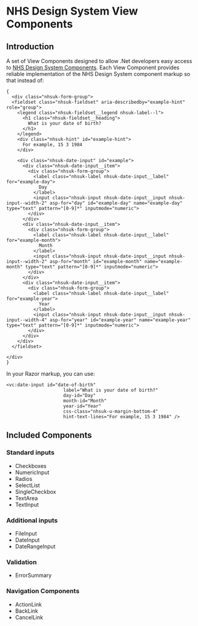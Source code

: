 # NHS Design System View Components

## Introduction
A set of View Components designed to allow .Net developers easy access to [NHS Design System Components](https://service-manual.nhs.uk/design-system/components).
Each View Component provides reliable implementation of the NHS Design System component markup so that instead of:
```
{
  <div class="nhsuk-form-group">
  <fieldset class="nhsuk-fieldset" aria-describedby="example-hint" role="group">
    <legend class="nhsuk-fieldset__legend nhsuk-label--l">
      <h1 class="nhsuk-fieldset__heading">
        What is your date of birth?
      </h1>
    </legend>
    <div class="nhsuk-hint" id="example-hint">
      For example, 15 3 1984
    </div>

    <div class="nhsuk-date-input" id="example">
      <div class="nhsuk-date-input__item">
        <div class="nhsuk-form-group">
          <label class="nhsuk-label nhsuk-date-input__label" for="example-day">
            Day
          </label>
          <input class="nhsuk-input nhsuk-date-input__input nhsuk-input--width-2" asp-for="day" id="example-day" name="example-day" type="text" pattern="[0-9]*" inputmode="numeric">
        </div>
      </div>
      <div class="nhsuk-date-input__item">
        <div class="nhsuk-form-group">
          <label class="nhsuk-label nhsuk-date-input__label" for="example-month">
            Month
          </label>
          <input class="nhsuk-input nhsuk-date-input__input nhsuk-input--width-2" asp-for="month" id="example-month" name="example-month" type="text" pattern="[0-9]*" inputmode="numeric">
        </div>
      </div>
      <div class="nhsuk-date-input__item">
        <div class="nhsuk-form-group">
          <label class="nhsuk-label nhsuk-date-input__label" for="example-year">
            Year
          </label>
          <input class="nhsuk-input nhsuk-date-input__input nhsuk-input--width-4" asp-for="year" id="example-year" name="example-year" type="text" pattern="[0-9]*" inputmode="numeric">
        </div>
      </div>
    </div>
  </fieldset>

</div>
}
```
In your Razor markup, you can use:
```
<vc:date-input id="date-of-birth"
                     label="What is your date of birth?"
                     day-id="Day"
                     month-id="Month"
                     year-id="Year"
                     css-class="nhsuk-u-margin-bottom-4"
                     hint-text-lines="For example, 15 3 1984" />
```
## Included Components

### Standard inputs
- Checkboxes
- NumericInput
- Radios
- SelectList
- SingleCheckbox
- TextArea
- TextInput

### Additional inputs
- FileInput
- DateInput
- DateRangeInput

### Validation
- ErrorSummary

### Navigation Components
- ActionLink
- BackLink
- CancelLink
